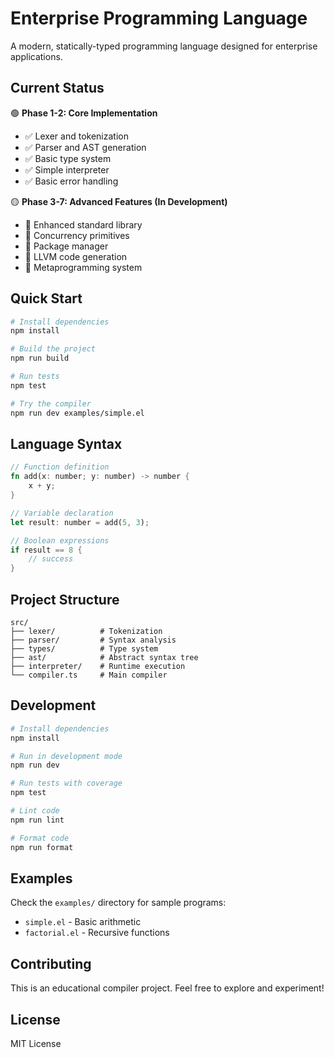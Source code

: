 # Enterprise Programming Language

A modern, statically-typed programming language designed for enterprise applications.

## Current Status

🟢 **Phase 1-2: Core Implementation**
- ✅ Lexer and tokenization
- ✅ Parser and AST generation
- ✅ Basic type system
- ✅ Simple interpreter
- ✅ Basic error handling

🟡 **Phase 3-7: Advanced Features (In Development)**
- 🚧 Enhanced standard library
- 🚧 Concurrency primitives
- 🚧 Package manager
- 🚧 LLVM code generation
- 🚧 Metaprogramming system

## Quick Start

```bash
# Install dependencies
npm install

# Build the project
npm run build

# Run tests
npm test

# Try the compiler
npm run dev examples/simple.el
```

## Language Syntax

```rust
// Function definition
fn add(x: number; y: number) -> number {
    x + y;
}

// Variable declaration
let result: number = add(5, 3);

// Boolean expressions
if result == 8 {
    // success
}
```

## Project Structure

```
src/
├── lexer/          # Tokenization
├── parser/         # Syntax analysis
├── types/          # Type system
├── ast/            # Abstract syntax tree
├── interpreter/    # Runtime execution
└── compiler.ts     # Main compiler
```

## Development

```bash
# Install dependencies
npm install

# Run in development mode
npm run dev

# Run tests with coverage
npm test

# Lint code
npm run lint

# Format code
npm run format
```

## Examples

Check the `examples/` directory for sample programs:
- `simple.el` - Basic arithmetic
- `factorial.el` - Recursive functions

## Contributing

This is an educational compiler project. Feel free to explore and experiment!

## License

MIT License
